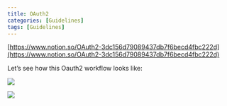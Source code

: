 ```yaml
---
title: OAuth2
categories: [Guidelines]
tags: [Guidelines]
---
```


[https://www.notion.so/OAuth2-3dc156d79089437db7f6becd4fbc222d](https://www.notion.so/OAuth2-3dc156d79089437db7f6becd4fbc222d)


Let’s see how this Oauth2 workflow looks like:


![](https://s3.us-west-2.amazonaws.com/secure.notion-static.com/3bce41e0-99e8-4ebd-9701-e2bc9cbb79a2/Untitled.png?X-Amz-Algorithm=AWS4-HMAC-SHA256&X-Amz-Content-Sha256=UNSIGNED-PAYLOAD&X-Amz-Credential=AKIAT73L2G45EIPT3X45%2F20230704%2Fus-west-2%2Fs3%2Faws4_request&X-Amz-Date=20230704T201939Z&X-Amz-Expires=3600&X-Amz-Signature=2ada580d10c40ef44fc9a3580ea099f990f65a850ee1b3e5d251546ab5c32d9e&X-Amz-SignedHeaders=host&x-id=GetObject)


![](https://s3.us-west-2.amazonaws.com/secure.notion-static.com/27d32b66-de43-41de-80f7-7edb81d1190f/Untitled.png?X-Amz-Algorithm=AWS4-HMAC-SHA256&X-Amz-Content-Sha256=UNSIGNED-PAYLOAD&X-Amz-Credential=AKIAT73L2G45EIPT3X45%2F20230704%2Fus-west-2%2Fs3%2Faws4_request&X-Amz-Date=20230704T201939Z&X-Amz-Expires=3600&X-Amz-Signature=f2dd619036434382891456b475fd13f0746288c61a1d278be4e81accb191e886&X-Amz-SignedHeaders=host&x-id=GetObject)

